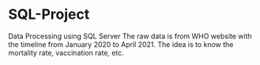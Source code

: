 # SQL-Project
Data Processing using SQL Server
The raw data is from WHO website with the timeline from January 2020 to April 2021.
The idea is to know the mortality rate, vaccination rate, etc.
